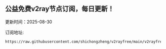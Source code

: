 ## 公益免费v2ray节点订阅，每日更新！
更新时间：2025-08-30

订阅地址:
```
https://raw.githubusercontent.com/shichongzheng/v2rayfree/main/v2rayfree
```
